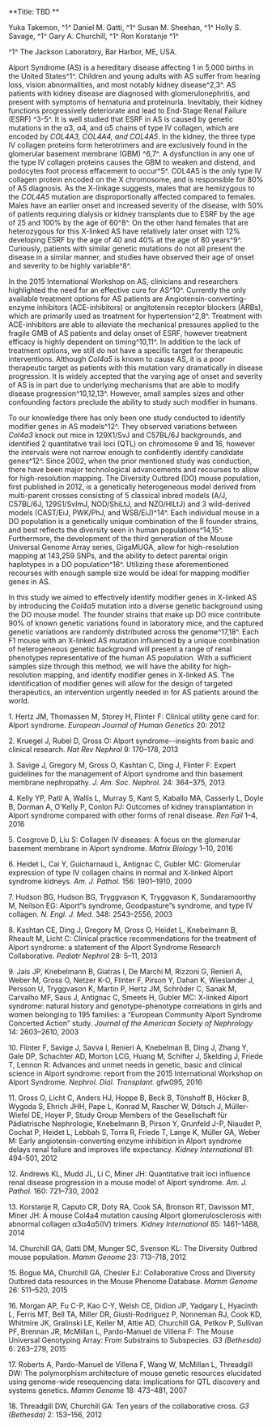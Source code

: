 **Title: TBD **

Yuka Takemon, ^1^ Daniel M. Gatti, ^1^ Susan M. Sheehan, ^1^ Holly S.
Savage, ^1^ Gary A. Churchill, ^1^ Ron Korstanje ^1^

^1^ The Jackson Laboratory, Bar Harbor, ME, USA.

Alport Syndrome (AS) is a hereditary disease affecting 1 in 5,000 births
in the United States^1^. Children and young adults with AS suffer from
hearing loss, vision abnormalities, and most notably kidney
disease^2,3^. AS patients with kidney disease are diagnosed with
glomerulonephritis, and present with symptoms of hematuria and
proteinuria. Inevitably, their kidney functions progressively
deteriorate and lead to End-Stage Renal Failure (ESRF) ^3-5^. It is well
studied that ESRF in AS is caused by genetic mutations in the α3, α4,
and α5 chains of type IV collagen, which are encoded by *COL4A3, COL4A4,
and COL4A5*. In the kidney, the three type IV collagen proteins form
heterotrimers and are exclusively found in the glomerular basement
membrane (GBM) ^6,7^. A dysfunction in any one of the type IV collagen
proteins causes the GBM to weaken and distend, and podocytes foot
process effacement to occur^5^. COL4A5 is the only type IV collagen
protein encoded on the X chromosome, and is responsible for 80% of AS
diagnosis. As the X-linkage suggests, males that are hemizygous to the
*COL4A5* mutation are disproportionally affected compared to females.
Males have an earlier onset and increased severity of the disease, with
50% of patients requiring dialysis or kidney transplants due to ESRF by
the age of 25 and 100% by the age of 60^8^. On the other hand females
that are heterozygous for this X-linked AS have relatively later onset
with 12% developing ESRF by the age of 40 and 40% at the age of 80
years^9^. Curiously, patients with similar genetic mutations do not all
present the disease in a similar manner, and studies have observed their
age of onset and severity to be highly variable^8^.

In the 2015 International Workshop on AS, clinicians and researchers
highlighted the need for an effective cure for AS^10^. Currently the
only available treatment options for AS patients are
Angiotensin-converting-enzyme inhibitors (ACE-inhibitors) or
angitotensin receptor blockers (ARBs), which are primarily used as
treatment for hypertension^2,8^. Treatment with ACE-inhibitors are able
to alleviate the mechanical pressures applied to the fragile GMB of AS
patients and delay onset of ESRF, however treatment efficacy is highly
dependent on timing^10,11^. In addition to the lack of treatment
options, we still do not have a specific target for therapeutic
interventions. Although *Col4a5* is known to cause AS, it is a poor
therapeutic target as patients with this mutation vary dramatically in
disease progression. It is widely accepted that the varying age of onset
and severity of AS is in part due to underlying mechanisms that are able
to modify disease progression^10,12,13^. However, small samples sizes
and other confounding factors preclude the ability to study such
modifier in humans.

To our knowledge there has only been one study conducted to identify
modifier genes in AS models^12^. They observed variations between
*Col4a3* knock out mice in 129X1/SvJ and C57BL/6J backgrounds, and
identified 2 quantitative trail loci (QTL) on chromosome 9 and 16,
however the intervals were not narrow enough to confidently identify
candidate genes^12^. Since 2002, when the prior mentioned study was
conduction, there have been major technological advancements and
recourses to allow for high-resolution mapping. The Diversity Outbred
(DO) mouse population, first published in 2012, is a genetically
heterogeneous model derived from multi-parent crosses consisting of 5
classical inbred models (A/J, C57BL/6J, 129S1/SvImJ, NOD/ShiLtJ, and
NZO/HlLtJ) and 3 wild-derived models (CAST/EiJ, PWK/PhJ, and
WSB/EiJ)^14^. Each individual mouse in a DO population is a genetically
unique combination of the 8 founder strains, and best reflects the
diversity seen in human populations^14,15^. Furthermore, the development
of the third generation of the Mouse Universal Genome Array series,
GigaMUGA, allow for high-resolution mapping at 143,259 SNPs, and the
ability to detect parental origin haplotypes in a DO population^16^.
Utilizing these aforementioned recourses with enough sample size would
be ideal for mapping modifier genes in AS.

In this study we aimed to effectively identify modifier genes in
X-linked AS by introducing the *Col4a5* mutation into a diverse
geneti­­­c background using the DO mouse model. The founder strains that
make up DO mice contribute 90% of known genetic variations found in
laboratory mice, and the captured genetic variations are randomly
distributed across the genome^17,18^. Each F1 mouse with an X-linked AS
mutation influenced by a unique combination of heterogeneous genetic
background will present a range of renal phenotypes representative of
the human AS population. With a sufficient samples size through this
method, we will have the ability for high-resolution mapping, and
identify modifier genes in X-linked AS. The identification of modifier
genes will allow for the design of targeted therapeutics, an
intervention urgently needed in for AS patients around the world.

1\. Hertz JM, Thomassen M, Storey H, Flinter F: Clinical utility gene
card for: Alport syndrome. *European Journal of Human Genetics* 20: 2012

2\. Kruegel J, Rubel D, Gross O: Alport syndrome--insights from basic and
clinical research. *Nat Rev Nephrol* 9: 170–178, 2013

3\. Savige J, Gregory M, Gross O, Kashtan C, Ding J, Flinter F: Expert
guidelines for the management of Alport syndrome and thin basement
membrane nephropathy. *J. Am. Soc. Nephrol.* 24: 364–375, 2013

4\. Kelly YP, Patil A, Wallis L, Murray S, Kant S, Kaballo MA, Casserly
L, Doyle B, Dorman A, O'Kelly P, Conlon PJ: Outcomes of kidney
transplantation in Alport syndrome compared with other forms of renal
disease. *Ren Fail* 1–4, 2016

5\. Cosgrove D, Liu S: Collagen IV diseases: A focus on the glomerular
basement membrane in Alport syndrome. *Matrix Biology* 1–10, 2016

6\. Heidet L, Cai Y, Guicharnaud L, Antignac C, Gubler MC: Glomerular
expression of type IV collagen chains in normal and X-linked Alport
syndrome kidneys. *Am. J. Pathol.* 156: 1901–1910, 2000

7\. Hudson BG, Hudson BG, Tryggvason K, Tryggvason K, Sundaramoorthy M,
Neilson EG: Alport“s syndrome, Goodpasture”s syndrome, and type IV
collagen. *N. Engl. J. Med.* 348: 2543–2556, 2003

8\. Kashtan CE, Ding J, Gregory M, Gross O, Heidet L, Knebelmann B,
Rheault M, Licht C: Clinical practice recommendations for the treatment
of Alport syndrome: a statement of the Alport Syndrome Research
Collaborative. *Pediatr Nephrol* 28: 5–11, 2013

9\. Jais JP, Knebelmann B, Giatras I, De Marchi M, Rizzoni G, Renieri A,
Weber M, Gross O, Netzer K-O, Flinter F, Pirson Y, Dahan K, Wieslander
J, Persson U, Tryggvason K, Martin P, Hertz JM, Schröder C, Sanak M,
Carvalho MF, Saus J, Antignac C, Smeets H, Gubler MC: X-linked Alport
syndrome: natural history and genotype-phenotype correlations in girls
and women belonging to 195 families: a “European Community Alport
Syndrome Concerted Action” study. *Journal of the American Society of
Nephrology* 14: 2603–2610, 2003

10\. Flinter F, Savige J, Savva I, Renieri A, Knebelman B, Ding J, Zhang
Y, Gale DP, Schachter AD, Morton LCG, Huang M, Schifter J, Skelding J,
Friede T, Lennon R: Advances and unmet needs in genetic, basic and
clinical science in Alport syndrome: report from the 2015 International
Workshop on Alport Syndrome. *Nephrol. Dial. Transplant.* gfw095, 2016

11\. Gross O, Licht C, Anders HJ, Hoppe B, Beck B, Tönshoff B, Höcker B,
Wygoda S, Ehrich JHH, Pape L, Konrad M, Rascher W, Dötsch J,
Müller-Wiefel DE, Hoyer P, Study Group Members of the Gesellschaft für
Pädiatrische Nephrologie, Knebelmann B, Pirson Y, Grunfeld J-P, Niaudet
P, Cochat P, Heidet L, Lebbah S, Torra R, Friede T, Lange K, Müller GA,
Weber M: Early angiotensin-converting enzyme inhibition in Alport
syndrome delays renal failure and improves life expectancy. *Kidney
International* 81: 494–501, 2012

12\. Andrews KL, Mudd JL, Li C, Miner JH: Quantitative trait loci
influence renal disease progression in a mouse model of Alport syndrome.
*Am. J. Pathol.* 160: 721–730, 2002

13\. Korstanje R, Caputo CR, Doty RA, Cook SA, Bronson RT, Davisson MT,
Miner JH: A mouse Col4a4 mutation causing Alport glomerulosclerosis with
abnormal collagen α3α4α5(IV) trimers. *Kidney International* 85:
1461–1468, 2014

14\. Churchill GA, Gatti DM, Munger SC, Svenson KL: The Diversity Outbred
mouse population. *Mamm Genome* 23: 713–718, 2012

15\. Bogue MA, Churchill GA, Chesler EJ: Collaborative Cross and
Diversity Outbred data resources in the Mouse Phenome Database. *Mamm
Genome* 26: 511–520, 2015

16\. Morgan AP, Fu C-P, Kao C-Y, Welsh CE, Didion JP, Yadgary L, Hyacinth
L, Ferris MT, Bell TA, Miller DR, Giusti-Rodriguez P, Nonneman RJ, Cook
KD, Whitmire JK, Gralinski LE, Keller M, Attie AD, Churchill GA, Petkov
P, Sullivan PF, Brennan JR, McMillan L, Pardo-Manuel de Villena F: The
Mouse Universal Genotyping Array: From Substrains to Subspecies. *G3
(Bethesda)* 6: 263–279, 2015

17\. Roberts A, Pardo-Manuel de Villena F, Wang W, McMillan L, Threadgill
DW: The polymorphism architecture of mouse genetic resources elucidated
using genome-wide resequencing data: implications for QTL discovery and
systems genetics. *Mamm Genome* 18: 473–481, 2007

18\. Threadgill DW, Churchill GA: Ten years of the collaborative cross.
*G3 (Bethesda)* 2: 153–156, 2012
